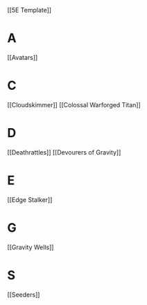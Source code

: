 [[5E Template]]

# A
[[Avatars]]

# C
[[Cloudskimmer]]
[[Colossal Warforged Titan]]

# D
[[Deathrattles]]
[[Devourers of Gravity]]

# E
[[Edge Stalker]]

# G
[[Gravity Wells]]

# S
[[Seeders]]